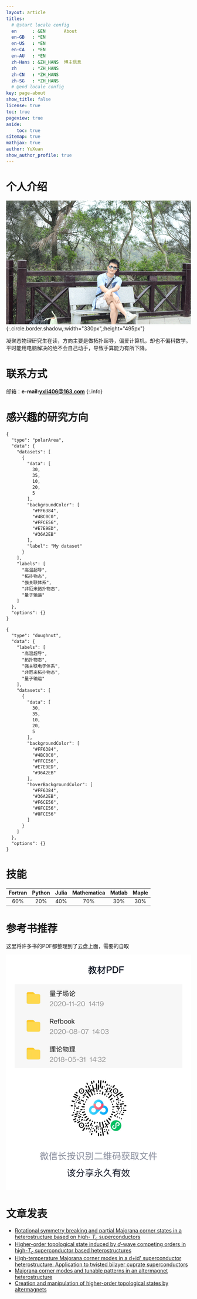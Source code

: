 ```yaml
---
layout: article
titles:
  # @start locale config
  en      : &EN       About
  en-GB   : *EN
  en-US   : *EN
  en-CA   : *EN
  en-AU   : *EN
  zh-Hans : &ZH_HANS  博主信息
  zh      : *ZH_HANS
  zh-CN   : *ZH_HANS
  zh-SG   : *ZH_HANS
  # @end locale config
key: page-about
show_title: false
license: true
toc: true
pageview: true
aside:
    toc: true
sitemap: true
mathjax: true
author: YuXuan
show_author_profile: true
---
```


# 个人介绍
![Image](/assets/images/20180419/huizhou6.png){:.circle.border.shadow,:width="330px",:height="495px"}

凝聚态物理研究生在读，方向主要是做拓扑超导，偏爱计算机，却也不偏科数学。平时能用电脑解决的绝不会自己动手，导致手算能力有所下降。
# 联系方式

邮箱：**e-mail:yxli406@163.com**
{:.info}

# 感兴趣的研究方向
```chart
{
  "type": "polarArea",
  "data": {
    "datasets": [
      {
        "data": [
          30,
          35,
          10,
          20,
          5
        ],
        "backgroundColor": [
          "#FF6384",
          "#4BC0C0",
          "#FFCE56",
          "#E7E9ED",
          "#36A2EB"
        ],
        "label": "My dataset"
      }
    ],
    "labels": [
      "高温超导",
      "拓扑物态",
      "强关联体系",
      "非厄米拓扑物态",
      "量子输运"
    ]
  },
  "options": {}
}
```

```chart
{
  "type": "doughnut",
  "data": {
    "labels": [
      "高温超导",
      "拓扑物态",
      "强关联电子体系",
      "非厄米拓扑物态",
      "量子输运"
    ],
    "datasets": [
      {
        "data": [
          30,
          35,
          10,
          20,
          5
        ],
        "backgroundColor": [
          "#FF6384",
          "#4BC0C0",
          "#FFCE56",
          "#E7E9ED",
          "#36A2EB"
        ],
        "hoverBackgroundColor": [
          "#FF6384",
          "#36A2EB",
          "#F6CE56",
          "#6FCE56",
          "#8FCE56"
        ]
      }
    ]
  },
  "options": {}
}
```

# 技能

| Fortran | Python | Julia |Mathematica | Matlab | Maple |
| :-----:|:----: | :----: |:----: |:----: |:----: |
| 60% | 20% | 40%| 70% | 30% | 30% |
  
# 参考书推荐

这里将许多书的PDF都整理到了云盘上面，需要的自取

![png](/assets/images/ref.png)

# 文章发表

- [Rotational symmetry breaking and partial Majorana corner states in a heterostructure based on high-
$T_c$ superconductors](https://journals.aps.org/prb/abstract/10.1103/PhysRevB.103.024517)
- [Higher-order topological state induced by $d$-wave competing orders in high-$T_c$ superconductor based heterostructures](https://link.aps.org/doi/10.1103/PhysRevB.106.205128)
- [High-temperature Majorana corner modes in a d+id' superconductor heterostructure: Application to twisted bilayer cuprate superconductors](https://link.aps.org/doi/10.1103/PhysRevB.107.235125)
- [Majorana corner modes and tunable patterns in an altermagnet heterostructure](https://link.aps.org/doi/10.1103/PhysRevB.108.205410)
- [Creation and manipulation of higher-order topological states by altermagnets](https://link.aps.org/doi/10.1103/PhysRevB.109.L201109)